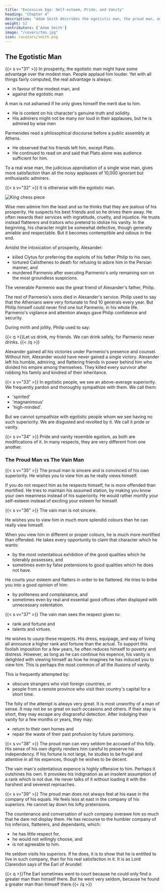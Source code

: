```yaml
---
title: "Excessive Ego: Self-esteem, Pride, and Vanity"
heading: "Chapter 4"
description: "Adam Smith describes the egotistic man, the proud man, and the vain man"
weight: 52
contributors: ['Adam Smith']
image: "/covers/tms.jpg"
icon: /avatars/smith.png
---
```




## The Egotistic Man

{{< s v="31" >}} In prosperity, the egotistic man might have some advantage over the modest man. People applaud him louder. Yet with all things fairly computed, the real advantage is always:
- in favour of the modest man, and
- against the egotistic man

A man is not ashamed if he only gives himself the merit due to him. 
- He is content on his character's genuine truth and solidity. 
- His admirers might not be many nor loud in their applauses, but he is admired by wise men 


Parmenides read a philosophical discourse before a public assembly at Athens. 
- He observed that his friends left him, except Plato. 
- He continued to read on and said that Plato alone was audience sufficient for him.

To a real wise man, the judicious approbation of a single wise man, gives more satisfaction than all the noisy applauses of 10,000 ignorant but enthusiastic admirers.


{{< s v="32" >}} It is otherwise with the egotistic man<!--  of excessive self-estimation -->. 

![King chess piece](/photos/objects/king.jpg)


Wise men admire him the least and so he thinks that they are jealous of his prosperity. He suspects his best friends and so he drives them away. He often rewards their services with ingratitude, cruelty, and injustice. He trusts instead flatterers and traitors who pretend to idolize his vanity. In the beginning, his character might be somewhat defective, though generally amiable and respectable. But it becomes contemptible and odious in the end.

Amidst the intoxication of prosperity, Alexander:
- killed Clytus for preferring the exploits of his father Philip to his own,
- tortured Calisthenes to death for refusing to adore him in the Persian manner, and
- murdered Parmenio after executing Parmenio's only remaining son on the most groundless suspicions.

The venerable Parmenio was the great friend of Alexander's father, Philip. 

The rest of Parmenio's sons died in Alexander's service. Philip used to say that the Athenians were very fortunate to find 10 generals every year. But Philip himself could never find one but Parmenio, in his whole life. Parmenio's vigilance and attention always gave Philip confidence and security.

During mirth and jollity, Philip used to say:

{{< q >}}Let us drink, my friends. We can drink safely, for Parmenio never drinks. {{< /q >}}

Alexander gained all his victories under Parmenio's presence and counsel. Without him, Alexander would have never gained a single victory. Alexander left his humble, admiring, and flattering friends in power behind him who divided his empire among themselves. They killed every survivor after robbing his family and kindred of their inheritance.


{{< s v="33" >}} In egotistic people, we see an above-average superiority. We frequently pardon and thoroughly sympathize with them. We call them:
-  'spirited'
- 'magnanimous'
- 'high-minded'.


But we cannot sympathize with egotistic people whom we see having no such superiority. We are disgusted and revolted by it. We call it pride or vanity.


{{< s v="34" >}} Pride and vanity resemble egotism<!-- excessive self-estimation -->, as both are modifications of it. In many respects, they are very different from one another.


### The Proud Man vs The Vain Man

{{< s v="35" >}} The proud man is sincere and is convinced of his own superiority. He wishes you to view him as he really views himself. 

If you do not respect him as he respects himself, he is more offended than mortified. He tries to maintain his assumed station, by making you know your own meanness instead of his superiority. He would rather mortify your self-esteem instead of exciting your esteem for himself.

{{< s v="36" >}} The vain man is not sincere. 

He wishes you to view him in much more splendid colours than he can really view himself. 

When you view him in different or proper colours, he is much more mortified than offended. He takes every opportunity to claim that character which he wants:
- by the most ostentatious exhibition of the good qualities which he tolerably possesses, and
- sometimes even by false pretensions to good qualities which he does not have.

He courts your esteem and flatters in order to be flattered. He tries to bribe you into a good opinion of him:
- by politeness and complaisance, and
- sometimes even by real and essential good offices often displayed with unnecessary ostentation.
<!-- it with the most anxious assiduity.
Far from wishing to mortify your self-estimation, he is happy to cherish it, hoping that you will cherish his own in return. -->


{{< s v="37" >}} The vain man sees the respect given to:
- rank and fortune and
- talents and virtues.

He wishes to usurp these respects. His dress, equipage, and way of living all announce a higher rank and fortune than the actual. To support this foolish imposition for a few years, he often reduces himself to poverty and distress. However, as long as he can continue his expence, his vanity is delighted with viewing himself as how he imagines he has induced you to view him. This is perhaps the most common of all the illusions of vanity.

This is frequently attempted by:
- obscure strangers who visit foreign countries, or
- people from a remote province who visit their country's capital for a short time.

The folly of the attempt is always very great. It is most unworthy of a man of sense. It may not be so great on such occasions and others. If their stay is short, they may escape any disgraceful detection. After indulging their vanity for a few months or years, they may:
- return to their own homes and
- repair the waste of their past profusion by future parsimony.
 

{{< s v="38" >}} The proud man can very seldom be accused of this folly. His sense of his own dignity renders him careful to preserve his independency. If his fortune is not large, he studies to be frugal and attentive in all his expences, though he wishes to be decent. 

The vain man's ostentatious expence is highly offensive to him. Perhaps it outshines his own. It provokes his indignation as an insolent assumption of a rank which is not due. He never talks of it without loading it with the harshest and severest reproaches.
 

{{< s v="39" >}} The proud man does not always feel at his ease in the company of his equals. He feels less at east in the company of his superiors. He cannot lay down his lofty pretensions. 

The countenance and conversation of such company overawe him so much that he dare not display them. He has recourse to the humbler company of his inferiors, flatterers, and dependants, which:
- he has little respect for,
- he would not willingly choose, and
- is not agreeable to him.

He seldom visits his superiors. If he does, it is to show that he is entitled to live in such company, than for his real satisfaction in it. It is as Lord Clarendon says of the Earl of Arundel:

{{< q >}}The Earl sometimes went to court because he could only find a greater man than himself there. But he went very seldom, because he found a greater man than himself there.{{< /q >}}
